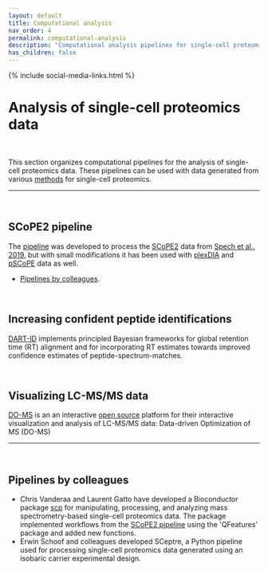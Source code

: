 ```yaml
---
layout: default
title: Computational analysis
nav_order: 4
permalink: computational-analysis
description: "Computational analysis pipelines for single-cell proteomics by mass-spectrometry"
has_children: false
---
```

{% include social-media-links.html %}

# Analysis of single-cell proteomics data

&nbsp;

This section organizes computational pipelines for the analysis of single-cell proteomics data. These pipelines can be used with data generated from various [methods](methods) for single-cell proteomics.

------------

&nbsp;


## SCoPE2 pipeline
The [pipeline](https://doi.org/10.5281/zenodo.4339954) was developed to process the [SCoPE2](scope2) data from [Spech et al., 2019](Specht_et_al_2019), but with small modifications it has been used with [plexDIA](plexDIA) and [pSCoPE](pSCoPE) data as well.
* [Pipelines by colleagues](#pipelines-by-colleagues).

&nbsp;

## Increasing confident peptide identifications
[DART-ID](https://dart-id.slavovlab.net/) implements principled Bayesian frameworks for global retention time (RT) alignment and for incorporating RT estimates towards improved confidence estimates of peptide-spectrum-matches.

&nbsp;  

## Visualizing LC-MS/MS data
[DO-MS](https://do-ms.slavovlab.net) is an an interactive [open source](https://github.com/SlavovLab/DO-MS) platform for their interactive visualization and analysis of LC-MS/MS data: Data-driven Optimization of MS (DO-MS)

---




&nbsp;



## Pipelines by colleagues
 * Chris Vanderaa and Laurent Gatto have developed a Bioconductor package [scp](http://bioconductor.org/packages/release/bioc/html/scp.html) for manipulating, processing, and analyzing mass spectrometry-based single-cell proteomics data. The package implemented workflows from the [SCoPE2 pipeline](https://doi.org/10.5281/zenodo.4339954) using the 'QFeatures' package and added new functions.
 * Erwin Schoof and colleagues developed SCeptre, a Python pipeline used for processing single-cell proteomics data generated using an isobaric carrier experimental design.

